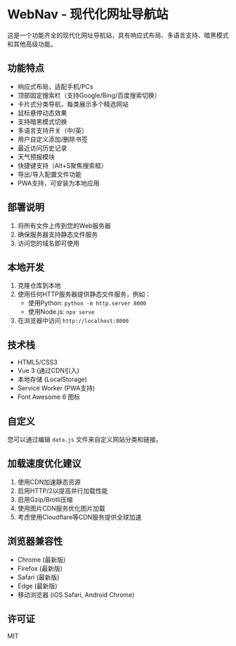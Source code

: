 # WebNav - 现代化网址导航站

这是一个功能齐全的现代化网址导航站，具有响应式布局、多语言支持、暗黑模式和其他高级功能。

## 功能特点

- 响应式布局，适配手机/PCs
- 顶部固定搜索栏（支持Google/Bing/百度搜索切换）
- 卡片式分类导航，每类展示多个精选网站
- 鼠标悬停动态效果
- 支持暗黑模式切换
- 多语言支持开关（中/英）
- 用户自定义添加/删除书签
- 最近访问历史记录
- 天气预报模块
- 快捷键支持（Alt+S聚焦搜索框）
- 导出/导入配置文件功能
- PWA支持，可安装为本地应用

## 部署说明

1. 将所有文件上传到您的Web服务器
2. 确保服务器支持静态文件服务
3. 访问您的域名即可使用

## 本地开发

1. 克隆仓库到本地
2. 使用任何HTTP服务器提供静态文件服务，例如：
   - 使用Python: `python -m http.server 8000`
   - 使用Node.js: `npx serve`
3. 在浏览器中访问 `http://localhost:8000`

## 技术栈

- HTML5/CSS3
- Vue 3 (通过CDN引入)
- 本地存储 (LocalStorage)
- Service Worker (PWA支持)
- Font Awesome 6 图标

## 自定义

您可以通过编辑 `data.js` 文件来自定义网站分类和链接。

## 加载速度优化建议

1. 使用CDN加速静态资源
2. 启用HTTP/2以提高并行加载性能
3. 启用Gzip/Brotli压缩
4. 使用图片CDN服务优化图片加载
5. 考虑使用Cloudflare等CDN服务提供全球加速

## 浏览器兼容性

- Chrome (最新版)
- Firefox (最新版)
- Safari (最新版)
- Edge (最新版)
- 移动浏览器 (iOS Safari, Android Chrome)

## 许可证

MIT

